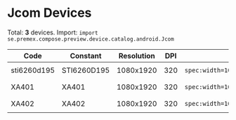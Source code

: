 # Jcom Devices

Total: **3** devices. Import: `import se.premex.compose.preview.device.catalog.android.Jcom`

| Code | Constant | Resolution | DPI | Compose Spec | Preview Usage |
|------|----------|------------|-----|-------------|---------------|
| sti6260d195 | STI6260D195 | 1080x1920 | 320 | `spec:width=1080px,height=1920px,dpi=320` | `@Preview(device = Jcom.STI6260D195)` |
| XA401 | XA401 | 1080x1920 | 320 | `spec:width=1080px,height=1920px,dpi=320` | `@Preview(device = Jcom.XA401)` |
| XA402 | XA402 | 1080x1920 | 320 | `spec:width=1080px,height=1920px,dpi=320` | `@Preview(device = Jcom.XA402)` |

<!-- Generated automatically. Do not edit manually. -->
